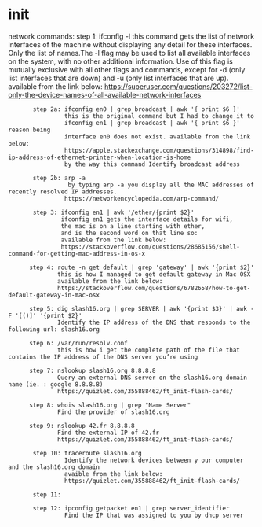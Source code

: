 # init

network commands:
           step 1: ifconfig -l
                   this command gets the list of network interfaces of the machine
                   without displaying any detail for these interfaces.
                   Only the list of names.The -l flag may be used to list all available 
                   interfaces on the system, with no other additional information.
                   Use of this flag is mutually exclusive with all other flags
                   and commands, except for -d (only list interfaces that are down) 
                   and -u (only list interfaces that are up). available from the link below:
                   https://superuser.com/questions/203272/list-only-the-device-names-of-all-available-network-interfaces
                  
           step 2a: ifconfig en0 | grep broadcast | awk '{ print $6 }' 
                    this is the original command but I had to change it to 
                    ifconfig en1 | grep broadcast | awk '{ print $6 }' reason being
                    interface en0 does not exist. available from the link below:
                    https://apple.stackexchange.com/questions/314898/find-ip-address-of-ethernet-printer-when-location-is-home
                    by the way this command Identify broadcast address
                  
           step 2b: arp -a
                     by typing arp -a you display all the MAC addresses of recently resolved IP addresses.
                    https://networkencyclopedia.com/arp-command/
                    
           step 3: ifconfig en1 | awk '/ether/{print $2}'
                   ifconfig en1 gets the interface details for wifi,
                   the mac is on a line starting with ether, 
                   and is the second word on that line so:
                   available from the link below:
                   https://stackoverflow.com/questions/28685156/shell-command-for-getting-mac-address-in-os-x
                   
          step 4: route -n get default | grep 'gateway' | awk '{print $2}'
                  this is how I managed to get default gateway in Mac OSX
                  available from the link below:
                  https://stackoverflow.com/questions/6782658/how-to-get-default-gateway-in-mac-osx
                  
          step 5: dig slash16.org | grep SERVER | awk '{print $3}' | awk -F '[()]' '{print $2}' 
                  Identify the IP address of the DNS that responds to the following url: slash16.org
                  
          step 6: /var/run/resolv.conf
                  this is how i get the complete path of the file that contains the IP address of the DNS server you’re using
                  
          step 7: nslookup slash16.org 8.8.8.8
                  Query an external DNS server on the slash16.org domain name (ie. : google 8.8.8.8)
                  https://quizlet.com/355888462/ft_init-flash-cards/

          step 8: whois slash16.org | grep "Name Server"
                  Find the provider of slash16.org
                  
          step 9: nslookup 42.fr 8.8.8.8
                  Find the external IP of 42.fr
                  https://quizlet.com/355888462/ft_init-flash-cards/
                  
           step 10: traceroute slash16.org
                    Identify the network devices between y our computer and the slash16.org domain
                    avaible from the link below:
                    https://quizlet.com/355888462/ft_init-flash-cards/
                   
           step 11:
                   
           step 12: ipconfig getpacket en1 | grep server_identifier
                    Find the IP that was assigned to you by dhcp server
